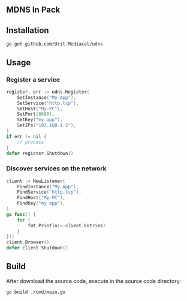 ## MDNS In Pack

## Installation

    go get github.com/Urit-Mediacal/udns

## Usage
### Register a service
```go
register, err := udns.Register(
    SetInstance("My App"),
    SetService("http.tcp"),
    SetHost("My-PC"),
    SetPort(8080),
    SetKey("my app"),
    SetIPs("192.168.1.5"),
)
if err != nil {
    // process
}
defer register.Shutdown()
```
### Discover services on the network
```go
client := NewListener(
    FindInstance("My App"),
    FindService("http.tcp"),
    FindHost("My-PC"),
    FindKey("my app"),
)
go func() {
    for {
        fmt.Println(<-client.Entries)
    }
}()
client.Browser()
defer client.Shutdown()
```
## Build
After download the source code, execute in the source code directory: 

    go build ./cmd/main.go
